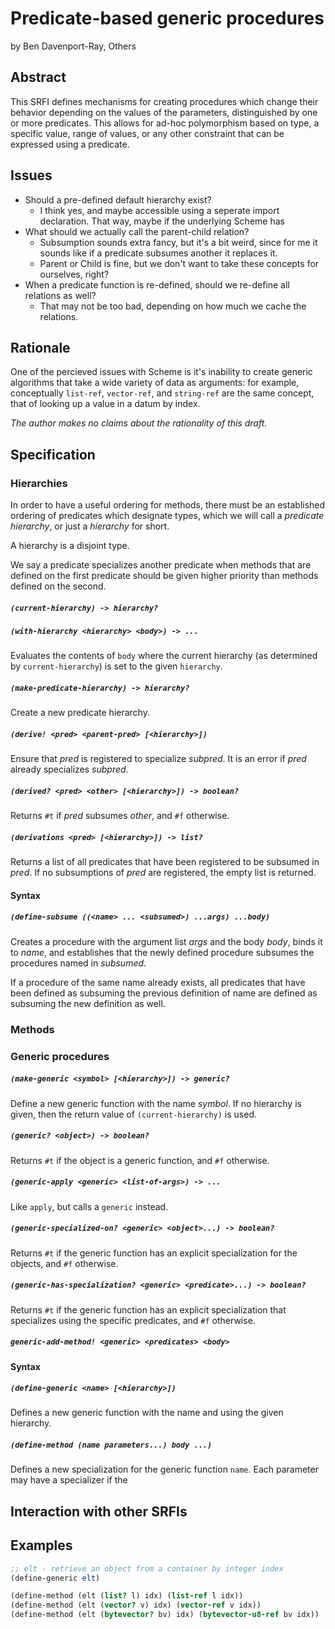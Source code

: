
Predicate-based generic procedures
==================================

by Ben Davenport-Ray, Others

Abstract
--------

This SRFI defines mechanisms for creating procedures which change their behavior depending on the values of the parameters, distinguished by one or more predicates. This allows for ad-hoc polymorphism based on type, a specific value, range of values, or any other constraint that can be expressed using a predicate.

Issues
------

- Should a pre-defined default hierarchy exist?
	- I think yes, and maybe accessible using a seperate import declaration. That way, maybe if the underlying Scheme has 
- What should we actually call the parent-child relation?
	- Subsumption sounds extra fancy, but it's a bit weird, since for me it sounds like if a predicate subsumes another it replaces it.
	- Parent or Child is fine, but we don't want to take these concepts for ourselves, right?
- When a predicate function is re-defined, should we re-define all relations as well?
	- That may not be too bad, depending on how much we cache the relations.

Rationale
---------

One of the percieved issues with Scheme is it's inability to create generic algorithms that take a wide variety of data as arguments: for example, conceptually `list-ref`, `vector-ref`, and `string-ref` are the same concept, that of looking up a value in a datum by index. 

_The author makes no claims about the rationality of this draft._

Specification
-------------

### Hierarchies

In order to have a useful ordering for methods, there must be an
established ordering of predicates which designate types, which we will call a _predicate hierarchy_, or just a _hierarchy_ for short. 

A hierarchy is a disjoint type.

We say a predicate specializes another predicate when methods that are defined on
the first predicate should be given higher priority than methods defined
on the second.

##### `(current-hierarchy) -> hierarchy?`

##### `(with-hierarchy <hierarchy> <body>) -> ...`

Evaluates the contents of `body` where the current hierarchy (as determined by `current-hierarchy`) is set to the given `hierarchy`.

##### `(make-predicate-hierarchy) -> hierarchy?`

Create a new predicate hierarchy. 

##### `(derive! <pred> <parent-pred> [<hierarchy>])`

Ensure that _pred_ is registered to specialize _subpred_. It is an error if _pred_ already specializes _subpred_.

##### `(derived? <pred> <other> [<hierarchy>]) -> boolean?`

Returns `#t` if _pred_ subsumes _other_, and `#f` otherwise.

##### `(derivations <pred> [<hierarchy>]) -> list?`

Returns a list of all predicates that have been registered to be subsumed in _pred_. If no subsumptions of _pred_ are registered, the empty list is returned.

#### Syntax

##### `(define-subsume ((<name> ... <subsumed>) ...args) ...body)`

Creates a procedure with the argument list _args_ and the body _body_,
binds it to _name_, and establishes that the newly defined procedure
subsumes the procedures named in _subsumed_.

If a procedure of the same name already exists, all predicates that have
been defined as subsuming the previous definition of name are defined
as subsuming the new definition as well.

### Methods

### Generic procedures

##### `(make-generic <symbol> [<hierarchy>]) -> generic?`

Define a new generic function with the name _symbol_. If no hierarchy is given, then the return value of `(current-hierarchy)` is used. 

##### `(generic? <object>) -> boolean?`

Returns `#t` if the object is a generic function, and `#f` otherwise.

##### `(generic-apply <generic> <list-of-args>) -> ...`

Like `apply`, but calls a `generic` instead.

##### `(generic-specialized-on? <generic> <object>...) -> boolean?`

Returns `#t` if the generic function has an explicit specialization for the objects, and `#f` otherwise.

##### `(generic-has-specialization? <generic> <predicate>...) -> boolean?`

Returns `#t` if the generic function has an explicit specialization that specializes using the specific predicates, and `#f` otherwise.

##### `generic-add-method! <generic> <predicates> <body>`

#### Syntax

##### `(define-generic <name> [<hierarchy>])`

Defines a new generic function with the name and using the given hierarchy. 

##### `(define-method (name parameters...) body ...)`

Defines a new specialization for the generic function `name`. Each parameter may have a specializer if the 

## Interaction with other SRFIs

Examples
--------

```scheme
;; elt - retrieve an object from a container by integer index
(define-generic elt)

(define-method (elt (list? l) idx) (list-ref l idx))
(define-method (elt (vector? v) idx) (vector-ref v idx))
(define-method (elt (bytevector? bv) idx) (bytevector-u8-ref bv idx))
```





